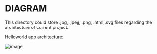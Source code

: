 # DIAGRAM

This directory could store .jpg, .jpeg, .png, .html,.svg files regarding the architecture of current project.

Helloworld app architecture:

![image](https://github.com/ingestevezaquino/devops-test-bravo/assets/74105278/1da4a82b-656b-4161-9e2f-983a9262df84)
